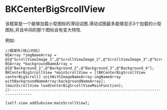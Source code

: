 # BKCenterBigSrcollView
该框架是一个能够加载小型图标的滑动试图.滑动试图最多能够显示3个加载的小型图标,并且中间的那个图标会有变大特性.

例如:

    //框架外[核心代码]
    NSArray *imgNameArray = @[@"ScrollViewImage_1",@"ScrollViewImage_2",@"ScrollViewImage_3",@"ScrollViewImage_4"];
    NSArray *backgroundNameArray = @[@"Background_1",@"Background_2",@"Background_3",@"Background_4"];
    BKCenterBigSrcollView *mainScrollView = [[BKCenterBigSrcollView centerBigScroll] initWithImageNameArray:imgNameArray withBackgroundNameArray:backgroundNameArray];
    [mainScrollView loadCenterBigSrcollViewMainFunction];
    //--------------------------------------------------------------------------------
    
    [self.view addSubview:mainScrollView];
